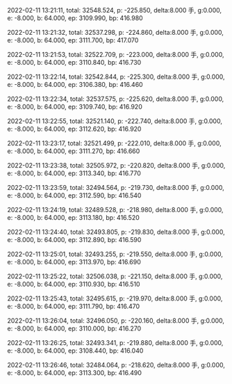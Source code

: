 2022-02-11 13:21:11, total: 32548.524, p: -225.850, delta:8.000 手, g:0.000, e: -8.000, b: 64.000, ep: 3109.990, bp: 416.980

2022-02-11 13:21:32, total: 32537.298, p: -224.860, delta:8.000 手, g:0.000, e: -8.000, b: 64.000, ep: 3111.700, bp: 417.070

2022-02-11 13:21:53, total: 32522.709, p: -223.000, delta:8.000 手, g:0.000, e: -8.000, b: 64.000, ep: 3110.840, bp: 416.730

2022-02-11 13:22:14, total: 32542.844, p: -225.300, delta:8.000 手, g:0.000, e: -8.000, b: 64.000, ep: 3106.380, bp: 416.460

2022-02-11 13:22:34, total: 32537.575, p: -225.620, delta:8.000 手, g:0.000, e: -8.000, b: 64.000, ep: 3109.740, bp: 416.920

2022-02-11 13:22:55, total: 32521.140, p: -222.740, delta:8.000 手, g:0.000, e: -8.000, b: 64.000, ep: 3112.620, bp: 416.920

2022-02-11 13:23:17, total: 32521.499, p: -222.010, delta:8.000 手, g:0.000, e: -8.000, b: 64.000, ep: 3111.270, bp: 416.660

2022-02-11 13:23:38, total: 32505.972, p: -220.820, delta:8.000 手, g:0.000, e: -8.000, b: 64.000, ep: 3113.340, bp: 416.770

2022-02-11 13:23:59, total: 32494.564, p: -219.730, delta:8.000 手, g:0.000, e: -8.000, b: 64.000, ep: 3112.590, bp: 416.540

2022-02-11 13:24:19, total: 32489.528, p: -218.980, delta:8.000 手, g:0.000, e: -8.000, b: 64.000, ep: 3113.180, bp: 416.520

2022-02-11 13:24:40, total: 32493.805, p: -219.830, delta:8.000 手, g:0.000, e: -8.000, b: 64.000, ep: 3112.890, bp: 416.590

2022-02-11 13:25:01, total: 32493.255, p: -219.550, delta:8.000 手, g:0.000, e: -8.000, b: 64.000, ep: 3113.970, bp: 416.690

2022-02-11 13:25:22, total: 32506.038, p: -221.150, delta:8.000 手, g:0.000, e: -8.000, b: 64.000, ep: 3110.930, bp: 416.510

2022-02-11 13:25:43, total: 32495.615, p: -219.970, delta:8.000 手, g:0.000, e: -8.000, b: 64.000, ep: 3111.790, bp: 416.470

2022-02-11 13:26:04, total: 32496.050, p: -220.160, delta:8.000 手, g:0.000, e: -8.000, b: 64.000, ep: 3110.000, bp: 416.270

2022-02-11 13:26:25, total: 32493.341, p: -219.880, delta:8.000 手, g:0.000, e: -8.000, b: 64.000, ep: 3108.440, bp: 416.040

2022-02-11 13:26:46, total: 32484.064, p: -218.620, delta:8.000 手, g:0.000, e: -8.000, b: 64.000, ep: 3113.300, bp: 416.490